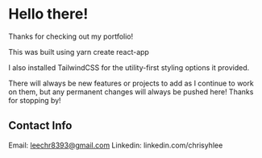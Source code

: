 # Hello there!

Thanks for checking out my portfolio!

This was built using yarn create react-app

I also installed TailwindCSS for the utility-first styling options it provided.

There will always be new features or projects to add as I continue to work on them, but any permanent changes will always be pushed here! Thanks for stopping by!

## Contact Info
Email: leechr8393@gmail.com
Linkedin: linkedin.com/chrisyhlee